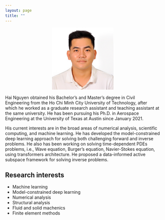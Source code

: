 ```yaml
---
layout: page
title: "" 
---
```


<p align="center"> <img width="200" height = "200" src="/files/DSC_0114.JPG"></p>


Hai Nguyen obtained his Bachelor’s and Master’s degree in Civil Engineering from the Ho Chi Minh City University of Technology, after which he worked as a graduate research assistant and teaching assistant at the same university. He has been pursuing his Ph.D. in Aerospace Engineering at the University of Texas at Austin since January 2021.

His current interests are in the broad areas of numerical analysis, scientific computing, and machine learning. He has developed the model-constrained deep learning approach for solving both challenging forward and inverse problems. He also has been working on solving time-dependent PDEs problems, i.e., Wave equation, Burger’s equation, Navier-Stokes equation, using transformers architecture. He proposed a data-informed active subspace framework for solving inverse problems.

## Research interests
- Machine learning
- Model-constrained deep learning
- Numerical analysis
- Structural analysis
- Fluid and solid machenics
- Finite element methods
